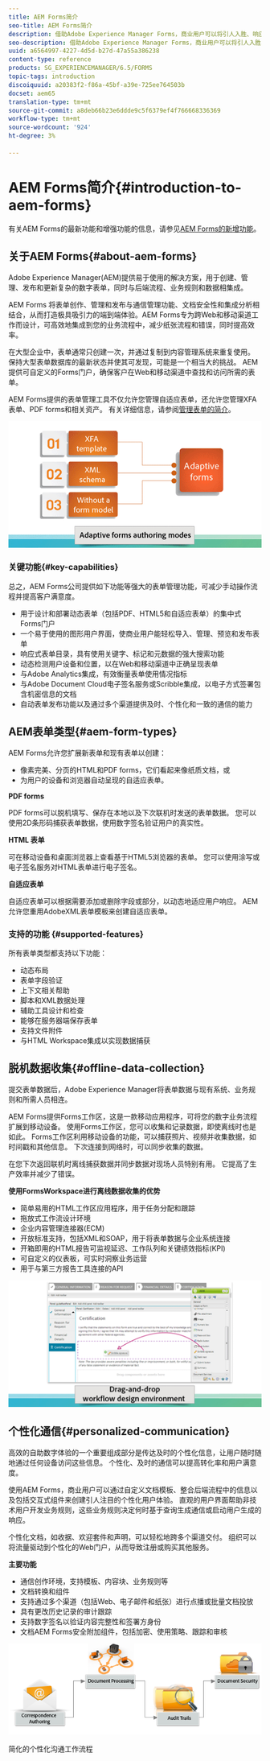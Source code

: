 ```yaml
---
title: AEM Forms简介
seo-title: AEM Forms简介
description: 借助Adobe Experience Manager Forms，商业用户可以将引人入胜、响应迅速且具有适应性的表单集成到网站和移动站点中，从而简化数字注册流程并增加客户转化率。
seo-description: 借助Adobe Experience Manager Forms，商业用户可以将引人入胜、响应迅速且具有适应性的表单集成到网站和移动站点中，从而简化数字注册流程并增加客户转化率。
uuid: a6564997-4227-4d5d-b27d-47a55a386238
content-type: reference
products: SG_EXPERIENCEMANAGER/6.5/FORMS
topic-tags: introduction
discoiquuid: a20383f2-f86a-45bf-a39e-725ee764503b
docset: aem65
translation-type: tm+mt
source-git-commit: a8deb66b23e6ddde9c5f6379ef4f766668336369
workflow-type: tm+mt
source-wordcount: '924'
ht-degree: 3%

---
```



# AEM Forms简介{#introduction-to-aem-forms}

有关AEM Forms的最新功能和增强功能的信息，请参见[AEM Forms的新增功能](../../forms/using/whats-new.md)。

## 关于AEM Forms{#about-aem-forms}

Adobe Experience Manager(AEM)提供易于使用的解决方案，用于创建、管理、发布和更新复杂的数字表单，同时与后端流程、业务规则和数据相集成。

AEM Forms 将表单创作、管理和发布与通信管理功能、文档安全性和集成分析相结合，从而打造极具吸引力的端到端体验。AEM Forms专为跨Web和移动渠道工作而设计，可高效地集成到您的业务流程中，减少纸张流程和错误，同时提高效率。

在大型企业中，表单通常只创建一次，并通过复制到内容管理系统来重复使用。 保持大型表单数据库的最新状态并使其可发现，可能是一个相当大的挑战。 AEM提供可自定义的Forms门户，确保客户在Web和移动渠道中查找和访问所需的表单。

AEM Forms提供的表单管理工具不仅允许您管理自适应表单，还允许您管理XFA表单、PDF forms和相关资产。 有关详细信息，请参阅[管理表单的简介](../../forms/using/introduction-managing-forms.md)。

![](do-not-localize/4th-draft.gif)

### 关键功能{#key-capabilities}

总之，AEM Forms公司提供如下功能等强大的表单管理功能，可减少手动操作流程并提高客户满意度。

* 用于设计和部署动态表单（包括PDF、HTML5和自适应表单）的集中式Forms门户
* 一个易于使用的图形用户界面，使商业用户能轻松导入、管理、预览和发布表单
* 响应式表单目录，具有使用关键字、标记和元数据的强大搜索功能
* 动态检测用户设备和位置，以在Web和移动渠道中正确呈现表单
* 与Adobe Analytics集成，有效衡量表单使用情况指标
* 与Adobe Document Cloud电子签名服务或Scribble集成，以电子方式签署包含机密信息的文档
* 自动表单发布功能以及通过多个渠道提供及时、个性化和一致的通信的能力

## AEM表单类型{#aem-form-types}

AEM Forms允许您扩展新表单和现有表单以创建：

* 像素完美、分页的HTML和PDF forms，它们看起来像纸质文档，或
* 为用户的设备和浏览器自动呈现的自适应表单。

**PDF forms**

PDF forms可以脱机填写、保存在本地以及下次联机时发送的表单数据。 您可以使用2D条形码捕获表单数据，使用数字签名验证用户的真实性。

**HTML 表单**

可在移动设备和桌面浏览器上查看基于HTML5浏览器的表单。 您可以使用涂写或电子签名服务对HTML表单进行电子签名。

**自适应表单**

自适应表单可以根据需要添加或删除字段或部分，以动态地适应用户响应。 AEM允许您重用AdobeXML表单模板来创建自适应表单。

### 支持的功能 {#supported-features}

所有表单类型都支持以下功能：

* 动态布局
* 表单字段验证
* 上下文相关帮助
* 脚本和XML数据处理
* 辅助工具设计和检查
* 能够在服务器端保存表单
* 支持文件附件
* 与HTML Workspace集成以实现数据捕获

## 脱机数据收集{#offline-data-collection}

提交表单数据后，Adobe Experience Manager将表单数据与现有系统、业务规则和所需人员相连。

AEM Forms提供Forms工作区，这是一款移动应用程序，可将您的数字业务流程扩展到移动设备。 使用Forms工作区，您可以收集和记录数据，即使离线时也是如此。 Forms工作区利用移动设备的功能，可以捕获照片、视频并收集数据，如时间戳和其他信息。 下次连接到网络时，可以同步收集的数据。

在您下次返回联机时离线捕获数据并同步数据对现场人员特别有用。 它提高了生产效率并减少了错误。

**使用FormsWorkspace进行离线数据收集的优势**

* 简单易用的HTML工作区应用程序，用于任务分配和跟踪
* 拖放式工作流设计环境
* 企业内容管理连接器(ECM)
* 开放标准支持，包括XML和SOAP，用于将表单数据与企业系统连接
* 开箱即用的HTML报告可监视延迟、工作队列和关键绩效指标(KPI)
* 可自定义的仪表板，可实时洞察业务运营
* 用于与第三方报告工具连接的API

![](do-not-localize/3rd-draft.gif)

## 个性化通信{#personalized-communication}

高效的自助数字体验的一个重要组成部分是传达及时的个性化信息，让用户随时随地通过任何设备访问这些信息。 个性化、及时的通信可以提高转化率和用户满意度。

使用AEM Forms，商业用户可以通过自定义文档模板、整合后端流程中的信息以及包括交互式组件来创建引人注目的个性化用户体验。 直观的用户界面帮助非技术用户开发业务规则，这些业务规则决定何时基于查询生成通信或启动用户生成的响应。

个性化文档，如收据、欢迎套件和声明，可以轻松地跨多个渠道交付。 组织可以将流量驱动到个性化的Web门户，从而导致注册或购买其他服务。

**主要功能**

* 通信创作环境，支持模板、内容块、业务规则等
* 文档转换和组件
* 支持通过多个渠道（包括Web、电子邮件和纸张）进行点播或批量文档投放
* 具有更改历史记录的审计跟踪
* 支持数字签名以验证内容完整性和签署方身份
* 文档AEM Forms安全附加组件，包括加密、使用策略、跟踪和审核

![](do-not-localize/layout-02.png)

简化的个性化沟通工作流程
